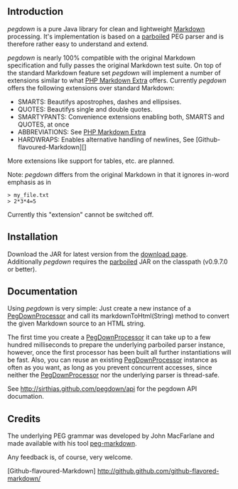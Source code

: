 Introduction
------------

_pegdown_ is a pure Java library for clean and lightweight [Markdown][] processing.
It's implementation is based on a [parboiled][] PEG parser and is therefore rather easy to understand and extend.

_pegdown_ is nearly 100% compatible with the original Markdown specification and fully passes the original Markdown test suite.
On top of the standard Markdown feature set _pegdown_ will implement a number of extensions similar to what [PHP Markdown Extra][] offers.
Currently _pegdown_ offers the following extensions over standard Markdown:

* SMARTS: Beautifys apostrophes, dashes and ellipsises.
* QUOTES: Beautifys single and double quotes.
* SMARTYPANTS: Convenience extensions enabling both, SMARTS and QUOTES, at once
* ABBREVIATIONS: See [PHP Markdown Extra][]
* HARDWRAPS: Enables alternative handling of newlines, See [Github-flavoured-Markdown][]

More extensions like support for tables, etc. are planned.

Note: _pegdown_ differs from the original Markdown in that it ignores in-word emphasis as in

    > my_file.txt
    > 2*3*4=5

Currently this "extension" cannot be switched off.

Installation
------------

Download the JAR for latest version from the [download page][].  
Additionally _pegdown_ requires the [parboiled][] JAR on the classpath (v0.9.7.0 or better).

Documentation
-------------

Using _pegdown_ is very simple: Just create a new instance of a [PegDownProcessor][] and call its markdownToHtml(String) method to convert the given Markdown source to an HTML string.

The first time you create a [PegDownProcessor][] it can take up to a few hundred milliseconds to prepare the underlying parboiled parser instance, however, once the first processor has been built all further instantiations will be fast. Also, you can reuse an existing [PegDownProcessor][] instance as often as you want, as long as you prevent concurrent accesses, since neither the [PegDownProcessor][] nor the underlying parser is thread-safe.

See <http://sirthias.github.com/pegdown/api> for the pegdown API documation.

Credits
-------

The underlying PEG grammar was developed by John MacFarlane and made available with his
tool [peg-markdown](http://github.com/jgm/peg-markdown).   


Any feedback is, of course, very welcome.
  
   [Markdown]: http://daringfireball.net/projects/markdown/ "Main Markdown site"
   [parboiled]: http://www.parboiled.org
   [PHP Markdown Extra]: http://michelf.com/projects/php-markdown/extra/#html
   [Download Page]: http://github.com/sirthias/pegdown/downloads
   [PegDownProcessor]: http://sirthias.github.com/pegdown/api/org/pegdown/PegDownProcessor.html
   [Github-flavoured-Markdown] http://github.github.com/github-flavored-markdown/